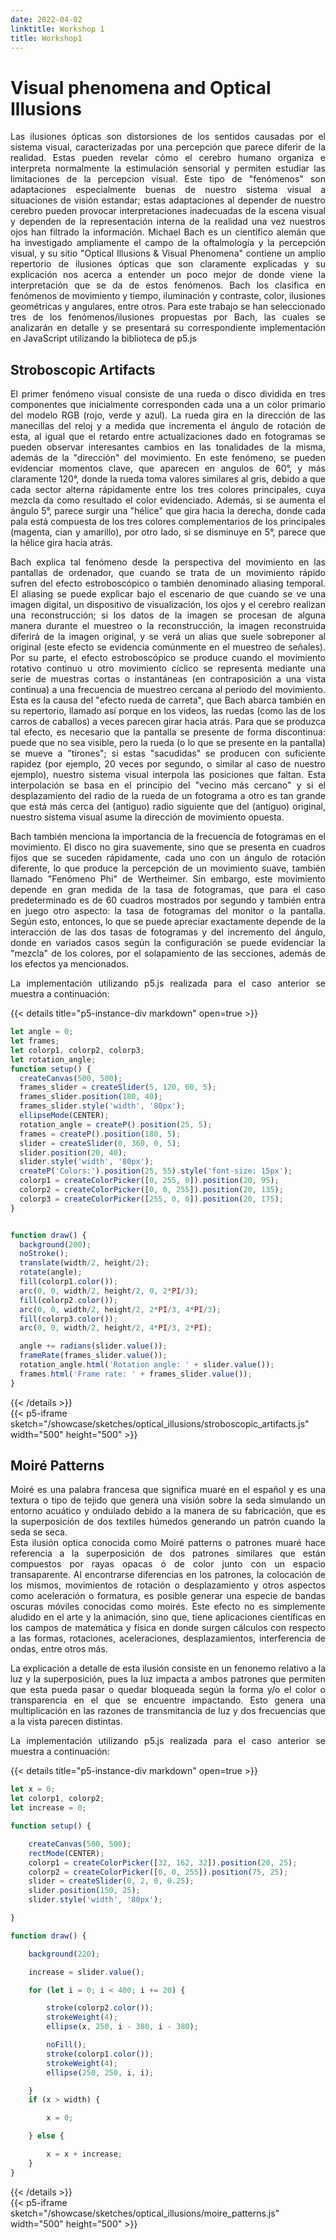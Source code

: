 ```yaml
---
date: 2022-04-02
linktitle: Workshop 1
title: Workshop1
---
```


# Visual phenomena and Optical Illusions
<div style="text-align: justify">
Las ilusiones ópticas son distorsiones de los sentidos causadas por el sistema visual, caracterizadas por una percepción que parece diferir de la realidad. Estas pueden revelar cómo el cerebro humano organiza e interpreta normalmente la estimulación sensorial y permiten estudiar las limitaciones de la percepcion visual. Este tipo de "fenómenos" son adaptaciones especialmente buenas de nuestro sistema visual a situaciones de visión estandar; estas adaptaciones al depender de nuestro cerebro pueden provocar interpretaciones inadecuadas
de la escena visual y dependen de la representación interna de la realidad una vez nuestros ojos han filtrado la información. 
Michael Bach es un científico alemán que ha investigado ampliamente el campo de la oftalmología y la percepción visual, y su sitio "Optical Illusions & Visual Phenomena" contiene
un amplio repertorio de ilusiones ópticas que son claramente explicadas y su explicación nos acerca a entender un poco mejor de donde viene la interpretación que se da de estos fenómenos. Bach los clasifica en fenómenos de movimiento y tiempo, iluminación y contraste, color, ilusiones geométricas y angulares, entre otros.     
Para este trabajo se han seleccionado tres de los fenómenos/ilusiones propuestas por Bach, las cuales se analizarán en detalle y se presentará su correspondiente implementación en JavaScript utilizando la biblioteca de p5.js 


## Stroboscopic Artifacts
El primer fenómeno visual consiste de una rueda o disco dividida en tres componentes que inicialmente corresponden cada una a un color primario del modelo RGB (rojo, verde y azul). La rueda gira en la dirección de las manecillas del reloj y a medida que incrementa el ángulo de rotación de esta, al igual que el retardo entre actualizaciones dado en fotogramas se pueden observar interesantes cambios en las tonalidades de la misma, además de la "dirección" del movimiento. En este fenómeno, se pueden evidenciar momentos clave, que aparecen en angulos de 60°, y más claramente 120°, donde la rueda toma valores similares al gris, debido a que cada sector alterna rápidamente entre los tres colores principales, cuya mezcla da como resultado el color evidenciado. Además, si se aumenta el ángulo 5°, parece surgir una "hélice" que gira hacia la derecha, donde cada pala está compuesta de los tres colores complementarios de los principales (magenta, cian y amarillo), por otro lado, si se disminuye en 5°, parece que la hélice gira hacia atrás.

Bach explica tal fenómeno desde la perspectiva del movimiento en las pantallas de ordenador, que cuando se trata de un movimiento rápido sufren del efecto estroboscópico o también denominado aliasing temporal. El aliasing se puede explicar bajo el escenario de que cuando se ve una imagen digital, un dispositivo de visualización, los ojos y el cerebro realizan una reconstrucción; si los datos de la imagen se procesan de alguna manera durante el muestreo o la reconstrucción, la imagen reconstruida diferirá de la imagen original, y se verá un alias que suele sobreponer al original (este efecto se evidencia comúnmente en el muestreo de señales). Por su parte, el efecto estroboscópico se produce cuando el movimiento rotativo continuo u otro movimiento cíclico se representa mediante una serie de muestras cortas o instantáneas (en contraposición a una vista continua) a una frecuencia de muestreo cercana al periodo del movimiento. Esta es la causa del "efecto rueda de carreta", que Bach abarca también en su repertorio, llamado así porque en los videos, las ruedas (como las de los carros de caballos) a veces parecen girar hacia atrás. Para que se produzca tal efecto, es necesario que la pantalla se presente de forma discontinua: puede que no sea visible, pero la rueda (o lo que se presente en la pantalla) se mueve a "tirones"; si estas "sacudidas" se producen con suficiente rapidez (por ejemplo, 20 veces por segundo, o similar al caso de nuestro ejemplo), nuestro sistema visual interpola las posiciones que faltan. Esta interpolación se basa en el principio del "vecino más cercano" y si el desplazamiento del radio de la rueda de un fotograma a otro es tan grande que está más cerca del (antiguo) radio siguiente que del (antiguo) original, nuestro sistema visual asume la dirección de movimiento opuesta.

Bach también menciona la importancia de la frecuencia de fotogramas en el movimiento. El disco no gira suavemente, sino que se presenta en cuadros fijos que se suceden rápidamente, cada uno con un ángulo de rotación diferente, lo que produce la percepción de un movimiento suave, también llamado "Fenómeno Phi" de Wertheimer. Sin embargo, este movimiento depende en gran medida de la tasa de fotogramas, que para el caso predeterminado es de 60 cuadros mostrados por segundo y también entra en juego otro aspecto: la tasa de fotogramas del monitor o la pantalla. Según esto, entonces, lo que se puede apreciar exactamente depende de la interacción de las dos tasas de fotogramas y del incremento del ángulo, donde en variados casos según la configuración se puede evidenciar la "mezcla" de los colores, por el solapamiento de las secciones, además de los efectos ya mencionados. 

La implementación utilizando p5.js realizada para el caso anterior se muestra a continuación: 

</div>

{{< details title="p5-instance-div markdown" open=true >}}
```js
let angle = 0;
let frames;
let colorp1, colorp2, colorp3;
let rotation_angle;
function setup() {
  createCanvas(500, 500);
  frames_slider = createSlider(5, 120, 60, 5);
  frames_slider.position(180, 40);
  frames_slider.style('width', '80px');
  ellipseMode(CENTER);
  rotation_angle = createP().position(25, 5);
  frames = createP().position(180, 5);
  slider = createSlider(0, 360, 0, 5);
  slider.position(20, 40);
  slider.style('width', '80px');
  createP('Colors:').position(25, 55).style('font-size: 15px');
  colorp1 = createColorPicker([0, 255, 0]).position(20, 95);
  colorp2 = createColorPicker([0, 0, 255]).position(20, 135);
  colorp3 = createColorPicker([255, 0, 0]).position(20, 175);
}


function draw() {
  background(200);
  noStroke();
  translate(width/2, height/2);
  rotate(angle);
  fill(colorp1.color());
  arc(0, 0, width/2, height/2, 0, 2*PI/3);    
  fill(colorp2.color());
  arc(0, 0, width/2, height/2, 2*PI/3, 4*PI/3); 
  fill(colorp3.color());
  arc(0, 0, width/2, height/2, 4*PI/3, 2*PI);

  angle += radians(slider.value());
  frameRate(frames_slider.value());
  rotation_angle.html('Rotation angle: ' + slider.value());
  frames.html('Frame rate: ' + frames_slider.value());
}
```
{{< /details >}}
<br/>
{{< p5-iframe sketch="/showcase/sketches/optical_illusions/stroboscopic_artifacts.js" width="500" height="500" >}}

<div style="text-align: justify">

## Moiré Patterns
Moiré es una palabra francesa que significa muaré en el español y es una textura o tipo de tejido que genera una visión sobre la seda simulando un entorno acuático y ondulado debido a la manera de su fabricación, que es la superposición de dos textiles húmedos generando un patrón cuando la seda se seca.  
Esta ilusión optica conocida como Moiré patterns o patrones muaré hace referencia a la superposición de dos patrones similares que están compuestos por rayas opacas ó de color junto con un espacio transaparente. Al encontrarse diferencias en los patrones, la colocación de los mismos, movimientos de rotación o desplazamiento y otros aspectos como aceleración o formatura, es posible generar una especie de bandas oscuras móviles conocidas como moirés. Este efecto no es simplemente aludido en el arte y la animación, sino que, tiene aplicaciones científicas en los campos de matemática y física en donde surgen cálculos con respecto a las formas, rotaciones, aceleraciones, desplazamientos, interferencia de ondas, entre otros más.  

La explicación a detalle de esta ilusión consiste en un fenonemo relativo a la luz y la superposición, pues la luz impacta a ambos patrones que permiten que esta pueda pasar o quedar bloqueada según la forma y/o el color o transparencia en el que se encuentre impactando. Esto genera una multiplicación en las razones de transmitancia de luz y dos frecuencias que a la vista parecen distintas.  
 
La implementación utilizando p5.js realizada para el caso anterior se muestra a continuación: 

</div>

{{< details title="p5-instance-div markdown" open=true >}}
```js
let x = 0;
let colorp1, colorp2;
let increase = 0;

function setup() {

    createCanvas(500, 500);
    rectMode(CENTER);
    colorp1 = createColorPicker([32, 162, 32]).position(20, 25);
    colorp2 = createColorPicker([0, 0, 255]).position(75, 25);
    slider = createSlider(0, 2, 0, 0.25);
    slider.position(150, 25);
    slider.style('width', '80px');

}

function draw() {

    background(220);

    increase = slider.value();

    for (let i = 0; i < 400; i += 20) {

        stroke(colorp2.color());
        strokeWeight(4);
        ellipse(x, 250, i - 380, i - 380);

        noFill();
        stroke(colorp1.color());
        strokeWeight(4);
        ellipse(250, 250, i, i);

    }
    if (x > width) {

        x = 0;

    } else {

        x = x + increase;
    }
}
```
{{< /details >}}
<br/>
{{< p5-iframe sketch="/showcase/sketches/optical_illusions/moire_patterns.js" width="500" height="500" >}}

<!-- ---
bookCollapseSection: true
--- -->
<!-- {{<section>}} -->